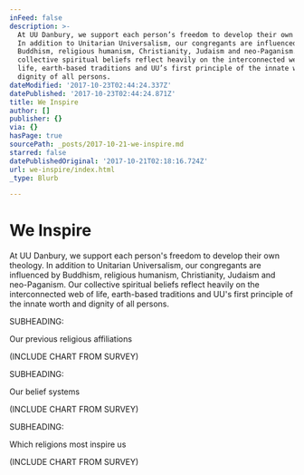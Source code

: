 ```yaml
---
inFeed: false
description: >-
  At UU Danbury, we support each person’s freedom to develop their own theology.
  In addition to Unitarian Universalism, our congregants are influenced by
  Buddhism, religious humanism, Christianity, Judaism and neo-Paganism. Our
  collective spiritual beliefs reflect heavily on the interconnected web of
  life, earth-based traditions and UU’s first principle of the innate worth and
  dignity of all persons.
dateModified: '2017-10-23T02:44:24.337Z'
datePublished: '2017-10-23T02:44:24.871Z'
title: We Inspire
author: []
publisher: {}
via: {}
hasPage: true
sourcePath: _posts/2017-10-21-we-inspire.md
starred: false
datePublishedOriginal: '2017-10-21T02:18:16.724Z'
url: we-inspire/index.html
_type: Blurb

---
```

# We Inspire

At UU Danbury, we support each person's freedom to develop their own theology. In addition to Unitarian Universalism, our congregants are influenced by Buddhism, religious humanism, Christianity, Judaism and neo-Paganism. Our collective spiritual beliefs reflect heavily on the interconnected web of life, earth-based traditions and UU's first principle of the innate worth and dignity of all persons.

SUBHEADING:

Our previous religious affiliations

(INCLUDE CHART FROM SURVEY)

SUBHEADING:

Our belief systems

(INCLUDE CHART FROM SURVEY)

SUBHEADING:

Which religions most inspire us

(INCLUDE CHART FROM SURVEY)